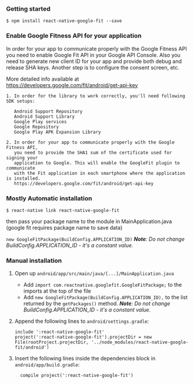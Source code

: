### Getting started

`$ npm install react-native-google-fit --save`

### Enable Google Fitness API for your application

In order for your app to communicate properly with the Google Fitness API you need to enable Google Fit API in your Google API Console.
Also you need to generate new client ID for your app and provide both debug and release SHA keys.
Another step is to configure the consent screen, etc.

More detailed info available at
https://developers.google.com/fit/android/get-api-key

```
1. In order for the library to work correctly, you'll need following SDK setups:
   
   Android Support Repository
   Android Support Library
   Google Play services
   Google Repository
   Google Play APK Expansion Library
   
2. In order for your app to communicate properly with the Google Fitness API,
   you need to provide the SHA1 sum of the certificate used for signing your
   application to Google. This will enable the GoogleFit plugin to communicate
   with the Fit application in each smartphone where the application is installed.
   https://developers.google.com/fit/android/get-api-key
```

### Mostly Automatic installation

`$ react-native link react-native-google-fit`

then pass your package name to the module in MainApplication.java (google fit requires package name to save data)

`new GoogleFitPackage(BuildConfig.APPLICATION_ID)`
_**Note**: Do not change BuildConfig.APPLICATION_ID - it's a constant value._

### Manual installation

1. Open up `android/app/src/main/java/[...]/MainApplication.java`

    * Add `import com.reactnative.googlefit.GoogleFitPackage;` to the imports at the top of the file
    * Add `new GoogleFitPackage(BuildConfig.APPLICATION_ID),` to the list returned by the `getPackages()` method.
    _**Note**: Do not change BuildConfig.APPLICATION_ID - it's a constant value._

2. Append the following lines to `android/settings.gradle`:
   ```
   include ':react-native-google-fit'
   project(':react-native-google-fit').projectDir = new File(rootProject.projectDir, '../node_modules/react-native-google-fit/android')
   ```
3. Insert the following lines inside the dependencies block in `android/app/build.gradle`:

   ```
     compile project(':react-native-google-fit')
   ```

